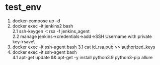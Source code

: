 # test_env
1. docker-compose up -d
2. docker exec -it jenkins2 bash\
2.1 ssh-keygen -t rsa -f jenkins_agent\
2.2 manage jenkins->credentials->add->SSH Username with private key->save\
3. docker exec -it ssh-agent bash
3.1 cat id_rsa.pub >> authorized_keys
4. docker exec -it ssh-agent bash\
4.1 apt-get update && apt-get -y install python3.9 python3-pip allure